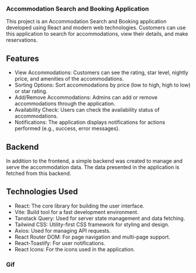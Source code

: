 ### Accommodation Search and Booking Application

This project is an Accommodation Search and Booking application developed using React and modern web technologies. Customers can use this application to search for accommodations, view their details, and make reservations.

## Features

- View Accommodations: Customers can see the rating, star level, nightly price, and amenities of the accommodations.
- Sorting Options: Sort accommodations by price (low to high, high to low) or star rating.
- Add/Remove Accommodations: Admins can add or remove accommodations through the application.
- Availability Check: Users can check the availability status of accommodations.
- Notifications: The application displays notifications for actions performed (e.g., success, error messages).

## Backend

In addition to the frontend, a simple backend was created to manage and serve the accommodation data. The data presented in the application is fetched from this backend.

## Technologies Used

- React: The core library for building the user interface.
- Vite: Build tool for a fast development environment.
- Tanstack Query: Used for server state management and data fetching.
- Tailwind CSS: Utility-first CSS framework for styling and design.
- Axios: Used for managing API requests.
- React Router DOM: For page navigation and multi-page support.
- React-Toastify: For user notifications.
- React Icons: For the icons used in the application.

### Gif

<img src=""/>

